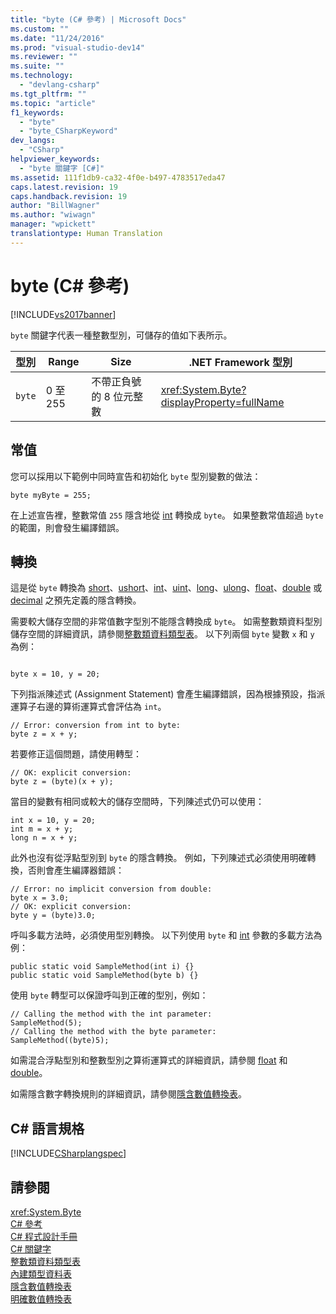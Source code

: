 ```yaml
---
title: "byte (C# 參考) | Microsoft Docs"
ms.custom: ""
ms.date: "11/24/2016"
ms.prod: "visual-studio-dev14"
ms.reviewer: ""
ms.suite: ""
ms.technology: 
  - "devlang-csharp"
ms.tgt_pltfrm: ""
ms.topic: "article"
f1_keywords: 
  - "byte"
  - "byte_CSharpKeyword"
dev_langs: 
  - "CSharp"
helpviewer_keywords: 
  - "byte 關鍵字 [C#]"
ms.assetid: 111f1db9-ca32-4f0e-b497-4783517eda47
caps.latest.revision: 19
caps.handback.revision: 19
author: "BillWagner"
ms.author: "wiwagn"
manager: "wpickett"
translationtype: Human Translation
---
```

# byte (C# 參考)
[!INCLUDE[vs2017banner](../../../csharp/includes/vs2017banner.md)]

`byte` 關鍵字代表一種整數型別，可儲存的值如下表所示。  
  
|型別|Range|Size|.NET Framework 型別|  
|--------|-----------|----------|-----------------------|  
|`byte`|0 至 255|不帶正負號的 8 位元整數|<xref:System.Byte?displayProperty=fullName>|  
  
## 常值  
 您可以採用以下範例中同時宣告和初始化 `byte` 型別變數的做法：  
  
```  
byte myByte = 255;  
```  
  
 在上述宣告裡，整數常值 `255` 隱含地從 [int](../../../csharp/language-reference/keywords/int.md) 轉換成 `byte`。  如果整數常值超過 `byte` 的範圍，則會發生編譯錯誤。  
  
## 轉換  
 這是從 `byte` 轉換為 [short](../../../csharp/language-reference/keywords/short.md)、[ushort](../../../csharp/language-reference/keywords/ushort.md)、[int](../../../csharp/language-reference/keywords/int.md)、[uint](../../../csharp/language-reference/keywords/uint.md)、[long](../../../csharp/language-reference/keywords/long.md)、[ulong](../../../csharp/language-reference/keywords/ulong.md)、[float](../../../csharp/language-reference/keywords/float.md)、[double](../../../csharp/language-reference/keywords/double.md) 或 [decimal](../../../csharp/language-reference/keywords/decimal.md) 之預先定義的隱含轉換。  
  
 需要較大儲存空間的非常值數字型別不能隱含轉換成 `byte`。  如需整數類資料型別儲存空間的詳細資訊，請參閱[整數類資料類型表](../../../csharp/language-reference/keywords/integral-types-table.md)。  以下列兩個 `byte` 變數 `x` 和 `y` 為例：  
  
```  
  
byte x = 10, y = 20;  
```  
  
 下列指派陳述式 \(Assignment Statement\) 會產生編譯錯誤，因為根據預設，指派運算子右邊的算術運算式會評估為 `int`。  
  
```  
// Error: conversion from int to byte:  
byte z = x + y;  
```  
  
 若要修正這個問題，請使用轉型：  
  
```  
// OK: explicit conversion:  
byte z = (byte)(x + y);  
```  
  
 當目的變數有相同或較大的儲存空間時，下列陳述式仍可以使用：  
  
```  
int x = 10, y = 20;  
int m = x + y;  
long n = x + y;  
```  
  
 此外也沒有從浮點型別到 `byte` 的隱含轉換。  例如，下列陳述式必須使用明確轉換，否則會產生編譯器錯誤：  
  
```  
// Error: no implicit conversion from double:  
byte x = 3.0;   
// OK: explicit conversion:  
byte y = (byte)3.0;  
```  
  
 呼叫多載方法時，必須使用型別轉換。  以下列使用 `byte` 和 [int](../../../csharp/language-reference/keywords/int.md) 參數的多載方法為例：  
  
```  
public static void SampleMethod(int i) {}  
public static void SampleMethod(byte b) {}  
```  
  
 使用 `byte` 轉型可以保證呼叫到正確的型別，例如：  
  
```  
// Calling the method with the int parameter:  
SampleMethod(5);  
// Calling the method with the byte parameter:  
SampleMethod((byte)5);  
```  
  
 如需混合浮點型別和整數型別之算術運算式的詳細資訊，請參閱 [float](../../../csharp/language-reference/keywords/float.md) 和 [double](../../../csharp/language-reference/keywords/double.md)。  
  
 如需隱含數字轉換規則的詳細資訊，請參閱[隱含數值轉換表](../../../csharp/language-reference/keywords/implicit-numeric-conversions-table.md)。  
  
## C\# 語言規格  
 [!INCLUDE[CSharplangspec](../../../csharp/language-reference/keywords/includes/csharplangspec_md.md)]  
  
## 請參閱  
 <xref:System.Byte>   
 [C\# 參考](../../../csharp/language-reference/index.md)   
 [C\# 程式設計手冊](../../../csharp/programming-guide/index.md)   
 [C\# 關鍵字](../../../csharp/language-reference/keywords/index.md)   
 [整數類資料類型表](../../../csharp/language-reference/keywords/integral-types-table.md)   
 [內建類型資料表](../../../csharp/language-reference/keywords/built-in-types-table.md)   
 [隱含數值轉換表](../../../csharp/language-reference/keywords/implicit-numeric-conversions-table.md)   
 [明確數值轉換表](../../../csharp/language-reference/keywords/explicit-numeric-conversions-table.md)